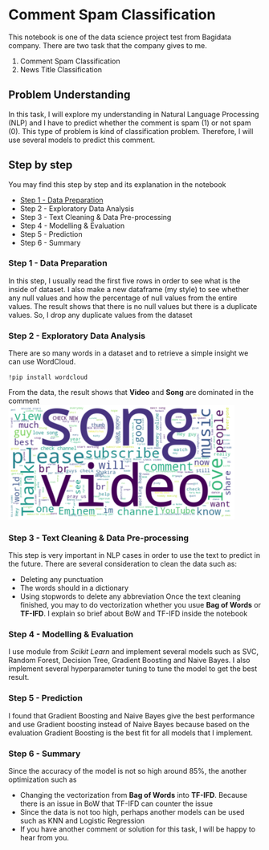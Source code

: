 # Comment Spam Classification
This notebook is one of the data science project test from Bagidata company. There are two task that the company gives to me.
1. Comment Spam Classification
2. News Title Classification

## Problem Understanding
In this task, I will explore my understanding in Natural Language Processing (NLP) and I have to predict whether the comment is spam (1) or not spam (0). This type of problem is kind of classification problem. Therefore, I will use several models to predict this comment.

## Step by step 
You may find this step by step and its explanation in the notebook
- [Step 1 - Data Preparation](#Step-1---Data-Preparation)
- Step 2 - Exploratory Data Analysis
- Step 3 - Text Cleaning & Data Pre-processing
- Step 4 - Modelling & Evaluation
- Step 5 - Prediction
- Step 6 - Summary

### Step 1 - Data Preparation
In this step, I usually read the first five rows in order to see what is the inside of dataset. I also make a new dataframe (my style) to see whether any null values and how the percentage of null values from the entire values. The result shows that there is no null values but there is a duplicate values. So, I drop any duplicate values from the dataset

### Step 2 - Exploratory Data Analysis
There are so many words in a dataset and to retrieve a simple insight we can use WordCloud. 
```
!pip install wordcloud
```
From the data, the result shows that **Video** and **Song** are dominated in the comment
<img src="image/wordcloud.png" width="450" >

### Step 3 - Text Cleaning & Data Pre-processing
This step is very important in NLP cases in order to use the text to predict in the future. There are several consideration to clean the data such as:
- Deleting any punctuation
- The words should in a dictionary
- Using stopwords to delete any abbreviation
Once the text cleaning finished, you may to do vectorization whether you usue **Bag of Words** or **TF-IFD**. I explain so brief about BoW and TF-IFD inside the notebook

### Step 4 - Modelling & Evaluation
I use module from *Scikit Learn* and implement several models such as SVC, Random Forest, Decision Tree, Gradient Boosting and Naive Bayes. I also implement several hyperparameter tuning to tune the model to get the best result. 

### Step 5 - Prediction
I found that Gradient Boosting and Naive Bayes give the best performance and use Gradient boosting instead of Naive Bayes because based on the evaluation Gradient Boosting is the best fit for all models that I implement.

### Step 6 - Summary
Since the accuracy of the model is not so high around 85%, the another optimization such as 
- Changing the vectorization from **Bag of Words** into **TF-IFD**. Because there is an issue in BoW that TF-IFD can counter the issue
- Since the data is not too high, perhaps another models can be used such as KNN and Logistic Regression
- If you have another comment or solution for this task, I will be happy to hear from you.
